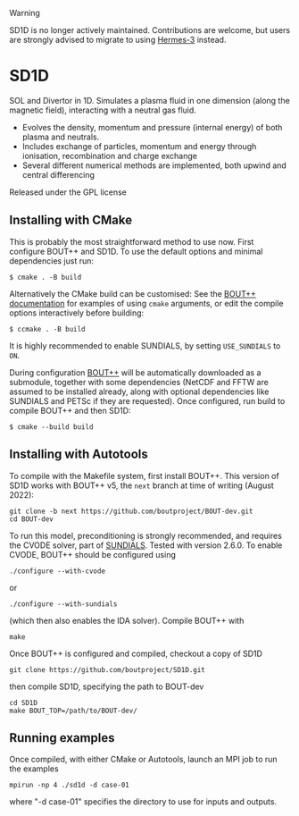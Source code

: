 > [!WARNING]
> SD1D is no longer actively maintained. Contributions are welcome, but
> users are strongly advised to migrate to using [Hermes-3](https://github.com/bendudson/hermes-3/) instead. 

SD1D
====

SOL and Divertor in 1D. Simulates a plasma fluid in one dimension (along the magnetic field), interacting with a neutral gas fluid. 

* Evolves the density, momentum and pressure (internal energy) of both plasma and neutrals. 
* Includes exchange of particles, momentum and energy through ionisation, recombination and charge exchange
* Several different numerical methods are implemented, both upwind and central differencing

Released under the GPL license

Installing with CMake
---------------------

This is probably the most straightforward method to use now.  First
configure BOUT++ and SD1D. To use the default options and minimal
dependencies just run:

    $ cmake . -B build

Alternatively the CMake build can be customised: See the [BOUT++
documentation](https://bout-dev.readthedocs.io/en/latest/user_docs/installing.html#cmake)
for examples of using `cmake` arguments, or edit the compile options
interactively before building:

    $ ccmake . -B build

It is highly recommended to enable SUNDIALS, by setting `USE_SUNDIALS`
to `ON`.

During configuration
[BOUT++](https://github.com/boutproject/BOUT-dev/) will be
automatically downloaded as a submodule, together with some
dependencies (NetCDF and FFTW are assumed to be installed already,
along with optional dependencies like SUNDIALS and PETSc if they are
requested).  Once configured, run build to compile BOUT++ and then
SD1D:

    $ cmake --build build


Installing with Autotools
-------------------------

To compile with the Makefile system, first install BOUT++.
This version of SD1D works with BOUT++ v5, the `next` branch at time
of writing (August 2022):

    git clone -b next https://github.com/boutproject/BOUT-dev.git
    cd BOUT-dev

To run this model, preconditioning is strongly recommended, and
requires the CVODE solver, part of
[SUNDIALS](http://computation.llnl.gov/projects/sundials).  Tested
with version 2.6.0. To enable CVODE, BOUT++ should be configured using

    ./configure --with-cvode

or

    ./configure --with-sundials

(which then also enables the IDA solver). Compile BOUT++ with

    make

Once BOUT++ is configured and compiled, checkout a copy of SD1D

    git clone https://github.com/boutproject/SD1D.git

then compile SD1D, specifying the path to BOUT-dev

    cd SD1D
    make BOUT_TOP=/path/to/BOUT-dev/

Running examples
----------------

Once compiled, with either CMake or Autotools, launch an MPI job to run the examples

    mpirun -np 4 ./sd1d -d case-01

where "-d case-01" specifies the directory to use for inputs and outputs.


